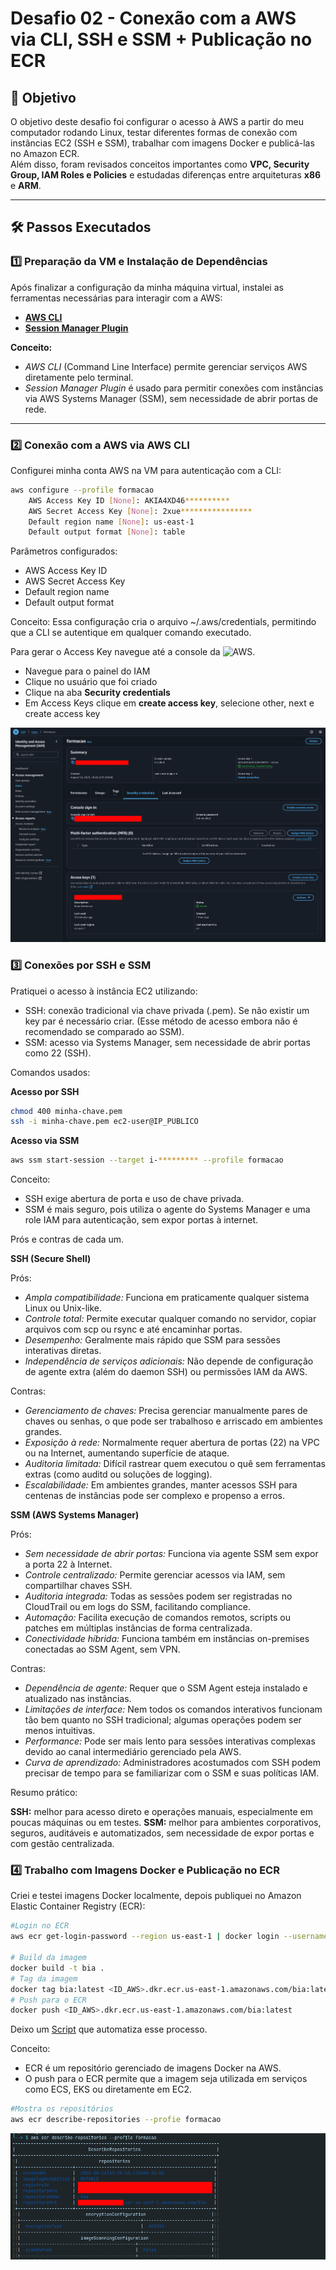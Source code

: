 # Desafio 02 - Conexão com a AWS via CLI, SSH e SSM + Publicação no ECR

## 🎯 Objetivo
O objetivo deste desafio foi configurar o acesso à AWS a partir do meu computador rodando Linux, testar diferentes formas de conexão com instâncias EC2 (SSH e SSM), trabalhar com imagens Docker e publicá-las no Amazon ECR.  
Além disso, foram revisados conceitos importantes como **VPC, Security Group, IAM Roles e Policies** e estudadas diferenças entre arquiteturas **x86** e **ARM**.

---

## 🛠️ Passos Executados

### 1️⃣ Preparação da VM e Instalação de Dependências
Após finalizar a configuração da minha máquina virtual, instalei as ferramentas necessárias para interagir com a AWS:

- [**AWS CLI**](#aws-cli)  
- [**Session Manager Plugin**](#session-manager-plugin)  

**Conceito:**  
- *AWS CLI* (Command Line Interface) permite gerenciar serviços AWS diretamente pelo terminal.  
- *Session Manager Plugin* é usado para permitir conexões com instâncias via AWS Systems Manager (SSM), sem necessidade de abrir portas de rede.

---

### 2️⃣ Conexão com a AWS via AWS CLI
Configurei minha conta AWS na VM para autenticação com a CLI:

```bash
aws configure --profile formacao
    AWS Access Key ID [None]: AKIA4XD46**********
    AWS Secret Access Key [None]: 2xue****************
    Default region name [None]: us-east-1
    Default output format [None]: table
```
Parâmetros configurados:

- AWS Access Key ID
- AWS Secret Access Key
- Default region name
- Default output format

Conceito:
Essa configuração cria o arquivo ~/.aws/credentials, permitindo que a CLI se autentique em qualquer comando executado.

Para gerar o Access Key navegue até a console da ![AWS](https://console.aws.amazon.com/).
- Navegue para o painel do IAM
- Clique no usuário que foi criado
- Clique na aba **Security credentials**
- Em Access Keys clique em **create access key**, selecione other, next e create access key

![Access-Key-IAM](./Assets/Access-key-IAM.png)

### 3️⃣ Conexões por SSH e SSM

Pratiquei o acesso à instância EC2 utilizando:

- SSH: conexão tradicional via chave privada (.pem). Se não existir um key par é necessário criar. (Esse método de acesso embora não é recomendado se comparado ao SSM). 
- SSM: acesso via Systems Manager, sem necessidade de abrir portas como 22 (SSH).

Comandos usados:

**Acesso por SSH**
```bash
chmod 400 minha-chave.pem
ssh -i minha-chave.pem ec2-user@IP_PUBLICO
```

**Acesso via SSM**
```bash
aws ssm start-session --target i-********* --profile formacao
```

Conceito:

- SSH exige abertura de porta e uso de chave privada.
- SSM é mais seguro, pois utiliza o agente do Systems Manager e uma role IAM para autenticação, sem expor portas à internet.

Prós e contras de cada um.

**SSH (Secure Shell)**

Prós:

* *Ampla compatibilidade:* Funciona em praticamente qualquer sistema Linux ou Unix-like.
* *Controle total:* Permite executar qualquer comando no servidor, copiar arquivos com scp ou rsync e até encaminhar portas.
* *Desempenho:* Geralmente mais rápido que SSM para sessões interativas diretas.
* *Independência de serviços adicionais:* Não depende de configuração de agente extra (além do daemon SSH) ou permissões IAM da AWS.

Contras:

* *Gerenciamento de chaves:* Precisa gerenciar manualmente pares de chaves ou senhas, o que pode ser trabalhoso e arriscado em ambientes grandes.
* *Exposição à rede:* Normalmente requer abertura de portas (22) na VPC ou na Internet, aumentando superfície de ataque.
* *Auditoria limitada:* Difícil rastrear quem executou o quê sem ferramentas extras (como auditd ou soluções de logging).
* *Escalabilidade:* Em ambientes grandes, manter acessos SSH para centenas de instâncias pode ser complexo e propenso a erros.

**SSM (AWS Systems Manager)**

Prós:

* *Sem necessidade de abrir portas:* Funciona via agente SSM sem expor a porta 22 à Internet.
* *Controle centralizado:* Permite gerenciar acessos via IAM, sem compartilhar chaves SSH.
* *Auditoria integrada:* Todas as sessões podem ser registradas no CloudTrail ou em logs do SSM, facilitando compliance.
* *Automação:* Facilita execução de comandos remotos, scripts ou patches em múltiplas instâncias de forma centralizada.
* *Conectividade híbrida:* Funciona também em instâncias on-premises conectadas ao SSM Agent, sem VPN.

Contras:

* *Dependência de agente:* Requer que o SSM Agent esteja instalado e atualizado nas instâncias.
* *Limitações de interface:* Nem todos os comandos interativos funcionam tão bem quanto no SSH tradicional; algumas operações podem ser menos intuitivas.
* *Performance:* Pode ser mais lento para sessões interativas complexas devido ao canal intermediário gerenciado pela AWS.
* *Curva de aprendizado:* Administradores acostumados com SSH podem precisar de tempo para se familiarizar com o SSM e suas políticas IAM.

Resumo prático:

**SSH:** melhor para acesso direto e operações manuais, especialmente em poucas máquinas ou em testes.
**SSM:** melhor para ambientes corporativos, seguros, auditáveis e automatizados, sem necessidade de expor portas e com gestão centralizada.

### 4️⃣ Trabalho com Imagens Docker e Publicação no ECR

Criei e testei imagens Docker localmente, depois publiquei no Amazon Elastic Container Registry (ECR):

```bash
#Login no ECR
aws ecr get-login-password --region us-east-1 | docker login --username AWS --password-stdin <ID_AWS>.dkr.ecr.us-east-1.amazonaws.com

# Build da imagem
docker build -t bia .
# Tag da imagem
docker tag bia:latest <ID_AWS>.dkr.ecr.us-east-1.amazonaws.com/bia:latest
# Push para o ECR
docker push <ID_AWS>.dkr.ecr.us-east-1.amazonaws.com/bia:latest
```
Deixo um [Script](./Scripts/build.sh) que automatiza esse processo.

Conceito:

- ECR é um repositório gerenciado de imagens Docker na AWS.
- O push para o ECR permite que a imagem seja utilizada em serviços como ECS, EKS ou diretamente em EC2.

```bash
#Mostra os repositórios
aws ecr describe-repositories --profie formacao
```
![ECR-DESCRIBE](./Assets/ecr-describe.png)